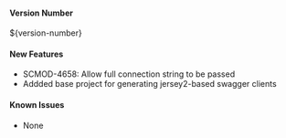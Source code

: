 #### Version Number
${version-number}

#### New Features
- SCMOD-4658: Allow full connection string to be passed
- Addded base project for generating jersey2-based swagger clients

#### Known Issues
- None
